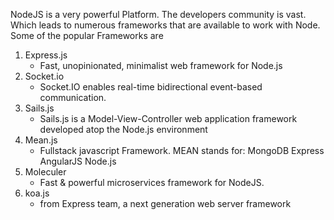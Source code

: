 NodeJS is a very powerful Platform. 
The developers community is vast. Which leads to numerous frameworks that are available to work with Node.
Some of the popular Frameworks are

1. Express.js
    - Fast, unopinionated, minimalist web framework for Node.js
2. Socket.io
    - Socket.IO enables real-time bidirectional event-based communication.
3. Sails.js
    - Sails.js is a Model-View-Controller web application framework developed atop the Node.js environment
4. Mean.js
    - Fullstack javascript Framework. 
        MEAN stands for:
            MongoDB
            Express
            AngularJS
            Node.js
6. Moleculer
    - Fast & powerful microservices framework for NodeJS.
5. koa.js
    - from Express team, a next generation web server framework
